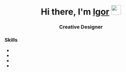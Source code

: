 <h1 align="center">Hi there, I'm <a href="www.rstrgv.ru" target="_blank">Igor</a> 
<img src="https://github.com/blackcater/blackcater/raw/main/images/Hi.gif" height="32"/></h1>
<h3 align="center">Creative Designer</h3>
<h3>Skills</h3>
<ul type="square">
     <li></li>
     <li></li>
     <li></li>
     <li></li>
   </ul>
